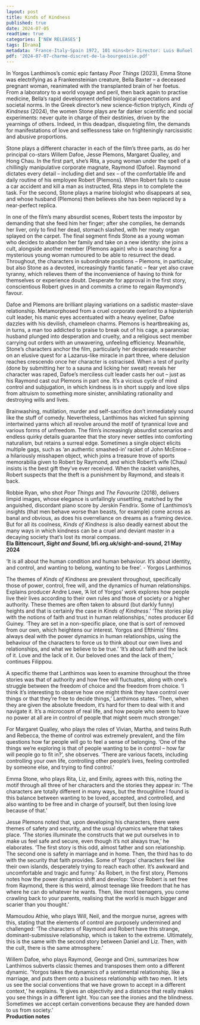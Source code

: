 ```yaml
---
layout: post
title: Kinds of Kindness
published: true
date: 2024-07-05
readtime: true
categories: ['NEW RELEASES']
tags: [Drama]
metadata: 'France-Italy-Spain 1972, 101 mins<br> Director: Luis Buñuel'
pdf: '2024-07-07-charme-discret-de-la-bourgeoisie.pdf'
---
```


In Yorgos Lanthimos’s comic epic fantasy _Poor Things_ (2023), Emma Stone was electrifying as a Frankensteinian creature, Bella Baxter – a deceased pregnant woman, reanimated with the transplanted brain of her foetus. From a laboratory to a world voyage and peril, then back again to practise medicine, Bella’s rapid development defied biological expectations and societal norms. In the Greek director’s new science-fiction triptych, _Kinds of Kindness_ (2024), the women Stone plays are far darker scientific and social experiments: never quite in charge of their destinies, driven by the yearnings of others. Indeed, in this deadpan, disquieting film, the demands for manifestations of love and selflessness take on frighteningly narcissistic and abusive proportions.

Stone plays a different character in each of the film’s three parts, as do her principal co-stars Willem Dafoe, Jesse Plemons, Margaret Qualley, and Hong Chau. In the first part, she’s Rita, a young woman under the spell of a chillingly manipulative corporate magnate, Raymond (Dafoe). Raymond dictates every detail – including diet and sex – of the comfortable life and daily routine of his employee Robert (Plemons). When Robert fails to cause a car accident and kill a man as instructed, Rita steps in to complete the task. For the second, Stone plays a marine biologist who disappears at sea, and whose husband (Plemons) then believes she has been replaced by a near-perfect replica.

In one of the film’s many absurdist scenes, Robert tests the impostor by demanding that she feed him her finger; after she complies, he demands her liver, only to find her dead, stomach slashed, with her meaty organ splayed on the carpet. The final segment finds Stone as a young woman who decides to abandon her family and take on a new identity: she joins a cult, alongside another member (Plemons again) who is searching for a mysterious young woman rumoured to be able to resurrect the dead. Throughout, the characters in subordinate positions – Plemons, in particular, but also Stone as a devoted, increasingly frantic fanatic – fear yet also crave tyranny, which relieves them of the inconvenience of having to think for themselves or experience doubt. Desperate for approval in the first story, conscientious Robert gives in and commits a crime to regain Raymond’s favour.

Dafoe and Plemons are brilliant playing variations on a sadistic master-slave relationship. Metamorphosed from a cruel corporate overlord to a hipsterish cult leader, his manic eyes accentuated with a heavy eyeliner, Dafoe dazzles with his devilish, chameleon charms. Plemons is heartbreaking as, in turns, a man too addicted to praise to break out of his cage, a paranoiac husband plunged into desperation and cruelty, and a religious sect member carrying out orders with an unwavering, unfeeling efficiency. Meanwhile, Stone’s characters anchor the film, particularly her desperado researcher on an elusive quest for a Lazarus-like miracle in part three, where delusion reaches crescendo once her character is ostracised. When a test of purity (done by submitting her to a sauna and licking her sweat) reveals her character was raped, Dafoe’s merciless cult leader casts her out – just as his Raymond cast out Plemons in part one. It’s a vicious cycle of mind control and subjugation, in which kindness is in short supply and love slips from altruism to something more sinister, annihilating rationality and destroying wills and lives.

Brainwashing, mutilation, murder and self-sacrifice don’t immediately sound like the stuff of comedy. Nevertheless, Lanthimos has wicked fun spinning intertwined yarns which all revolve around the motif of tyrannical love and various forms of unfreedom. The film’s increasingly absurdist scenarios and endless quirky details guarantee that the story never settles into comforting naturalism, but retains a surreal edge. Sometimes a single object elicits multiple gags, such as ‘an authentic smashed-in’ racket of John McEnroe – a hilariously misshapen object, which joins a treasure trove of sports memorabilia given to Robert by Raymond, and which Robert’s wife (Chau) insists is the best gift they’ve ever received. When the racket vanishes, Robert suspects that the theft is a punishment by Raymond, and steals it back.

Robbie Ryan, who shot _Poor Things_ and _The Favourite_ (2018), delivers limpid images, whose elegance is unfailingly unsettling, matched by the anguished, discordant piano score by Jerskin Fendrix. Some of Lanthimos’s insights (that men behave worse than beasts, for example) come across as banal and obvious, as does his overreliance on dreams as a framing device. But for all its coolness, _Kinds of Kindness_ is also deadly earnest about the many ways in which kindness can be a cruel and deviant master in a decaying society that’s lost its moral compass.  
**Ela Bittencourt, _Sight and Sound_, bfi.org.uk/sight-and-sound, 21 May 2024**  

‘It is all about the human condition and human behaviour. It’s about identity, and control, and wanting to belong, wanting to be free’. - Yorgos Lanthimos

The themes of _Kinds of Kindness_ are prevalent throughout, specifically those of power, control, free will, and the dynamics of human relationships. Explains producer Andre Lowe, ‘A lot of Yorgos’ work explores how people live their lives according to their own rules and those of society or a higher authority. These themes are often taken to absurd (but darkly funny) heights and that is certainly the case in _Kinds of Kindness_.’ ‘The stories play with the notions of faith and trust in human relationships,’ notes producer Ed Guiney. ‘They are set in a non-specific place, one that is sort of removed from our own, which heightens our interest. Yorgos and Efthimis’ films always deal with the power dynamics in human relationships, using the behaviour of the characters to force us to think about our own lives and relationships, and what we believe to be true.’ ‘It’s about faith and the lack of it. Love and the lack of it. Our beloved ones and the lack of them,’ continues Filippou.

A specific theme that Lanthimos was keen to examine throughout the three stories was that of authority and how free will fluctuates, along with one’s struggle between the freedom of choice and the freedom from choice. ‘I think it’s interesting to observe how one might think they have control over things or that they’re free to decide things,’ Lanthimos states. ‘Then, when they are given the absolute freedom, it’s hard for them to deal with it and navigate it. It’s a microcosm of real life, and how people who seem to have no power at all are in control of people that might seem much stronger.’

For Margaret Qualley, who plays the roles of Vivian, Martha, and twins Ruth and Rebecca, the theme of control was extremely prevalent, and the film questions how far people will go to feel a sense of belonging. ‘One of the things we’re exploring is that of people wanting to be in control – how far will people go to fit in?’, she observes. ‘There are various facets, including controlling your own life, controlling other people’s lives, feeling controlled by someone else, and trying to find control.’

Emma Stone, who plays Rita, Liz, and Emily, agrees with this, noting the motif through all three of her characters and the stories they appear in: ‘The characters are totally different in many ways, but the throughline I found is this balance between wanting to be loved, accepted, and controlled, and also wanting to be free and in charge of yourself, but then losing love because of that.’

Jesse Plemons noted that, upon developing his characters, there were themes of safety and security, and the usual dynamics where that takes place. ‘The stories illuminate the constructs that we put ourselves in to make us feel safe and secure, even though it’s not always true,’ he elaborates. ‘The first story is this odd, almost father and son relationship. The second one is safety in marriage and in home. Then, the third has to do with the security that faith provides. Some of Yorgos’ characters feel like their own islands, desperately trying to reach each other. It’s awkward and uncomfortable and tragic and funny.’ As Robert, in the first story, Plemons notes how the power dynamics shift and develop: ‘Once Robert is set free from Raymond, there is this weird, almost teenage like freedom that he has where he can do whatever he wants. Then, like most teenagers, you come crawling back to your parents, realising that the world is much bigger and scarier than you thought.’

Mamoudou Athie, who plays Will, Neil, and the morgue nurse, agrees with this, stating that the elements of control are purposely undermined and challenged: ‘The characters of Raymond and Robert have this strange, dominant-submissive relationship, which is taken to the extreme. Ultimately, this is the same with the second story between Daniel and Liz. Then, with the cult, there is the same atmosphere.’

Willem Dafoe, who plays Raymond, George and Omi, summarizes how Lanthimos subverts classic themes and transposes them onto a different dynamic. ‘Yorgos takes the dynamics of a sentimental relationship, like a marriage, and puts them onto a business relationship with two men. It lets us see the social conventions that we have grown to accept in a different context,’ he explains. ‘It gives an objectivity and a distance that really makes you see things in a different light. You can see the ironies and the blindness. Sometimes we accept certain conventions because they are handed down to us from society.’  
**Production notes**  
<br>
<!--stackedit_data:
eyJoaXN0b3J5IjpbLTkzNzAwMzM5MF19
-->